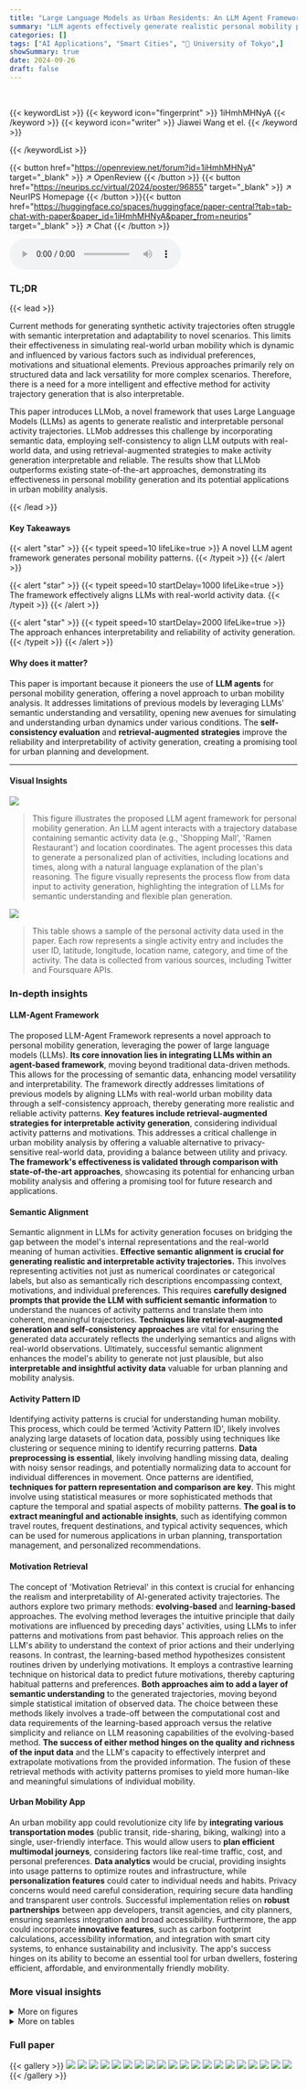 ```yaml
---
title: "Large Language Models as Urban Residents: An LLM Agent Framework for Personal Mobility Generation"
summary: "LLM agents effectively generate realistic personal mobility patterns using semantically rich data."
categories: []
tags: ["AI Applications", "Smart Cities", "🏢 University of Tokyo",]
showSummary: true
date: 2024-09-26
draft: false
---
```


<br>

{{< keywordList >}}
{{< keyword icon="fingerprint" >}} 1iHmhMHNyA {{< /keyword >}}
{{< keyword icon="writer" >}} Jiawei Wang et el. {{< /keyword >}}
 
{{< /keywordList >}}

{{< button href="https://openreview.net/forum?id=1iHmhMHNyA" target="_blank" >}}
↗ OpenReview
{{< /button >}}
{{< button href="https://neurips.cc/virtual/2024/poster/96855" target="_blank" >}}
↗ NeurIPS Homepage
{{< /button >}}{{< button href="https://huggingface.co/spaces/huggingface/paper-central?tab=tab-chat-with-paper&paper_id=1iHmhMHNyA&paper_from=neurips" target="_blank" >}}
↗ Chat
{{< /button >}}



<audio controls>
    <source src="https://ai-paper-reviewer.com/1iHmhMHNyA/podcast.wav" type="audio/wav">
    Your browser does not support the audio element.
</audio>


### TL;DR


{{< lead >}}

Current methods for generating synthetic activity trajectories often struggle with semantic interpretation and adaptability to novel scenarios.  This limits their effectiveness in simulating real-world urban mobility which is dynamic and influenced by various factors such as individual preferences, motivations and situational elements.  Previous approaches primarily rely on structured data and lack versatility for more complex scenarios.  Therefore, there is a need for a more intelligent and effective method for activity trajectory generation that is also interpretable.

This paper introduces LLMob, a novel framework that uses Large Language Models (LLMs) as agents to generate realistic and interpretable personal activity trajectories.  LLMob addresses this challenge by incorporating semantic data, employing self-consistency to align LLM outputs with real-world data, and using retrieval-augmented strategies to make activity generation interpretable and reliable.  The results show that LLMob outperforms existing state-of-the-art approaches, demonstrating its effectiveness in personal mobility generation and its potential applications in urban mobility analysis.

{{< /lead >}}


#### Key Takeaways

{{< alert "star" >}}
{{< typeit speed=10 lifeLike=true >}} A novel LLM agent framework generates personal mobility patterns. {{< /typeit >}}
{{< /alert >}}

{{< alert "star" >}}
{{< typeit speed=10 startDelay=1000 lifeLike=true >}} The framework effectively aligns LLMs with real-world activity data. {{< /typeit >}}
{{< /alert >}}

{{< alert "star" >}}
{{< typeit speed=10 startDelay=2000 lifeLike=true >}} The approach enhances interpretability and reliability of activity generation. {{< /typeit >}}
{{< /alert >}}

#### Why does it matter?
This paper is important because it pioneers the use of **LLM agents** for personal mobility generation, offering a novel approach to urban mobility analysis.  It addresses limitations of previous models by leveraging LLMs' semantic understanding and versatility, opening new avenues for simulating and understanding urban dynamics under various conditions.  The **self-consistency evaluation** and **retrieval-augmented strategies** improve the reliability and interpretability of activity generation, creating a promising tool for urban planning and development.

------
#### Visual Insights



![](https://ai-paper-reviewer.com/1iHmhMHNyA/figures_1_1.jpg)

> This figure illustrates the proposed LLM agent framework for personal mobility generation.  An LLM agent interacts with a trajectory database containing semantic activity data (e.g., 'Shopping Mall', 'Ramen Restaurant') and location coordinates. The agent processes this data to generate a personalized plan of activities, including locations and times, along with a natural language explanation of the plan's reasoning.  The figure visually represents the process flow from data input to activity generation, highlighting the integration of LLMs for semantic understanding and flexible plan generation.





![](https://ai-paper-reviewer.com/1iHmhMHNyA/tables_6_1.jpg)

> This table shows a sample of the personal activity data used in the paper. Each row represents a single activity entry and includes the user ID, latitude, longitude, location name, category, and time of the activity. The data is collected from various sources, including Twitter and Foursquare APIs.





### In-depth insights


#### LLM-Agent Framework
The proposed LLM-Agent Framework represents a novel approach to personal mobility generation, leveraging the power of large language models (LLMs).  **Its core innovation lies in integrating LLMs within an agent-based framework**, moving beyond traditional data-driven methods. This allows for the processing of semantic data, enhancing model versatility and interpretability. The framework directly addresses limitations of previous models by aligning LLMs with real-world urban mobility data through a self-consistency approach, thereby generating more realistic and reliable activity patterns.  **Key features include retrieval-augmented strategies for interpretable activity generation**, considering individual activity patterns and motivations.  This addresses a critical challenge in urban mobility analysis by offering a valuable alternative to privacy-sensitive real-world data, providing a balance between utility and privacy.  **The framework's effectiveness is validated through comparison with state-of-the-art approaches**, showcasing its potential for enhancing urban mobility analysis and offering a promising tool for future research and applications.

#### Semantic Alignment
Semantic alignment in LLMs for activity generation focuses on bridging the gap between the model's internal representations and the real-world meaning of human activities.  **Effective semantic alignment is crucial for generating realistic and interpretable activity trajectories.**  This involves representing activities not just as numerical coordinates or categorical labels, but also as semantically rich descriptions encompassing context, motivations, and individual preferences.  This requires **carefully designed prompts that provide the LLM with sufficient semantic information** to understand the nuances of activity patterns and translate them into coherent, meaningful trajectories.  **Techniques like retrieval-augmented generation and self-consistency approaches** are vital for ensuring the generated data accurately reflects the underlying semantics and aligns with real-world observations.  Ultimately, successful semantic alignment enhances the model's ability to generate not just plausible, but also **interpretable and insightful activity data** valuable for urban planning and mobility analysis.

#### Activity Pattern ID
Identifying activity patterns is crucial for understanding human mobility.  This process, which could be termed 'Activity Pattern ID',  likely involves analyzing large datasets of location data, possibly using techniques like clustering or sequence mining to identify recurring patterns. **Data preprocessing is essential**, likely involving handling missing data, dealing with noisy sensor readings, and potentially normalizing data to account for individual differences in movement. Once patterns are identified, **techniques for pattern representation and comparison are key**.  This might involve using statistical measures or more sophisticated methods that capture the temporal and spatial aspects of mobility patterns.  **The goal is to extract meaningful and actionable insights**, such as identifying common travel routes, frequent destinations, and typical activity sequences, which can be used for numerous applications in urban planning, transportation management, and personalized recommendations.

#### Motivation Retrieval
The concept of 'Motivation Retrieval' in this context is crucial for enhancing the realism and interpretability of AI-generated activity trajectories.  The authors explore two primary methods: **evolving-based** and **learning-based** approaches. The evolving method leverages the intuitive principle that daily motivations are influenced by preceding days' activities, using LLMs to infer patterns and motivations from past behavior.  This approach relies on the LLM's ability to understand the context of prior actions and their underlying reasons. In contrast, the learning-based method hypothesizes consistent routines driven by underlying motivations.  It employs a contrastive learning technique on historical data to predict future motivations, thereby capturing habitual patterns and preferences.  **Both approaches aim to add a layer of semantic understanding** to the generated trajectories, moving beyond simple statistical imitation of observed data.  The choice between these methods likely involves a trade-off between the computational cost and data requirements of the learning-based approach versus the relative simplicity and reliance on LLM reasoning capabilities of the evolving-based method.  **The success of either method hinges on the quality and richness of the input data** and the LLM's capacity to effectively interpret and extrapolate motivations from the provided information. The fusion of these retrieval methods with activity patterns promises to yield more human-like and meaningful simulations of individual mobility.

#### Urban Mobility App
An urban mobility app could revolutionize city life by **integrating various transportation modes** (public transit, ride-sharing, biking, walking) into a single, user-friendly interface.  This would allow users to **plan efficient multimodal journeys**, considering factors like real-time traffic, cost, and personal preferences.  **Data analytics** would be crucial, providing insights into usage patterns to optimize routes and infrastructure, while **personalization features** could cater to individual needs and habits.  Privacy concerns would need careful consideration, requiring secure data handling and transparent user controls.  Successful implementation relies on **robust partnerships** between app developers, transit agencies, and city planners, ensuring seamless integration and broad accessibility.  Furthermore, the app could incorporate **innovative features**, such as carbon footprint calculations, accessibility information, and integration with smart city systems, to enhance sustainability and inclusivity.  The app's success hinges on its ability to become an essential tool for urban dwellers, fostering efficient, affordable, and environmentally friendly mobility.


### More visual insights

<details>
<summary>More on figures
</summary>


![](https://ai-paper-reviewer.com/1iHmhMHNyA/figures_3_1.jpg)

> This figure illustrates the LLM agent framework, LLMob, for personal mobility generation. It comprises two phases: Phase 1 focuses on identifying self-consistent activity patterns from historical trajectories using LLMs and a self-consistency evaluation. Phase 2 leverages these identified patterns and retrieved motivations (using two strategies: evolving-based and learning-based) to generate daily activity trajectories. The framework incorporates elements like action, memory, and planning, and utilizes GPT-3.5 APIs for LLM functionality.


![](https://ai-paper-reviewer.com/1iHmhMHNyA/figures_5_1.jpg)

> This figure illustrates the evolving-based motivation retrieval method used in the LLMob framework.  It shows how the LLM agent infers the motivation for a target day (day d) by considering the activities and motivations from the preceding k days (d-1, d-2,...d-k).  The LLM processes the activities of the previous days to generate a summary of the motivations behind those activities. These summarized motivations are then used as input to predict the motivation for day d.


![](https://ai-paper-reviewer.com/1iHmhMHNyA/figures_8_1.jpg)

> This radar chart compares the daily activity frequencies of different activity categories (Arts & Entertainment, Nightlife Spot, Professional & Other Places, Outdoors & Recreation, Shop & Service, Food, College & University) generated by three models: TrajGAIL, LLMob-L, and LLMob-L with a 'Pandemic' prompt.  It also shows the ground truth frequencies. The chart visually represents the distribution of activities across different categories, highlighting differences between the models' predictions and the actual observed frequencies, especially under the context of a pandemic.


![](https://ai-paper-reviewer.com/1iHmhMHNyA/figures_8_2.jpg)

> This figure illustrates the proposed LLM agent framework for personal mobility generation. An LLM agent interacts with a trajectory database containing semantic activity data (e.g., location names, coordinates, time stamps, and activity descriptions) to generate personalized activity plans. The LLM agent considers semantic information and activity patterns to produce interpretable and realistic activity trajectories that reflect real-world urban mobility patterns. The figure shows the LLM agent processing information and generating a plan with reasons.


</details>




<details>
<summary>More on tables
</summary>


![](https://ai-paper-reviewer.com/1iHmhMHNyA/tables_7_1.jpg)
> This table presents the Jensen-Shannon Divergence (JSD) scores for various personal mobility generation models across three different scenarios: normal trajectories with normal data, abnormal trajectories with abnormal data, and abnormal trajectories with normal data. Lower JSD indicates better performance, as it signifies a closer match between generated and real-world activity patterns.  The models compared include several baselines,  along with variants of the proposed LLMob framework (with and without certain components such as pattern identification and self-consistency evaluation).

![](https://ai-paper-reviewer.com/1iHmhMHNyA/tables_13_1.jpg)
> This table presents the Jensen-Shannon Divergence (JSD) scores for different trajectory generation models evaluated on three different scenarios: generating normal trajectories using normal data, generating abnormal trajectories using abnormal data, and generating abnormal trajectories using normal data. Lower JSD indicates better performance in matching generated trajectories to real-world data. The table highlights the performance of the proposed LLMob framework in comparison to several state-of-the-art baselines across various metrics, including step distance (SD), step interval (SI), daily activity routine distribution (DARD), and spatial-temporal visits distribution (STVD).

![](https://ai-paper-reviewer.com/1iHmhMHNyA/tables_15_1.jpg)
> This table presents the Jensen-Shannon divergence (JSD) scores for various personal mobility generation models. Lower JSD indicates better performance in generating trajectories similar to real-world data. The models are evaluated based on three settings: generating normal trajectories with normal data, abnormal trajectories with abnormal data, and abnormal trajectories with normal data. The table shows that the proposed LLMob models generally outperform existing state-of-the-art methods, particularly in terms of daily activity routine distribution (DARD).

![](https://ai-paper-reviewer.com/1iHmhMHNyA/tables_16_1.jpg)
> This table presents the Jensen-Shannon divergence (JSD) scores for various personal mobility generation models.  Lower JSD indicates better performance in generating trajectories that closely resemble real-world data. The table compares the performance of LLMob with several state-of-the-art models across three different settings: generating normal trajectories using normal data, generating abnormal trajectories using abnormal data, and generating abnormal trajectories using normal data.  The models are evaluated on four metrics: Step Distance (SD), Step Interval (SI), Daily Activity Routine Distribution (DARD), and Spatial-Temporal Visits Distribution (STVD). The best-performing models for each metric and setting are highlighted.

![](https://ai-paper-reviewer.com/1iHmhMHNyA/tables_21_1.jpg)
> This table presents the Jensen-Shannon divergence (JSD) scores for various trajectory generation models across three different scenarios: generating normal trajectories from normal data, generating abnormal trajectories from abnormal data, and generating abnormal trajectories from normal data.  Lower JSD indicates better performance, aligning the generated trajectories more closely with the real-world data. The table also highlights the best-performing models (in bold) and second-best models (underlined) for each metric and scenario.

![](https://ai-paper-reviewer.com/1iHmhMHNyA/tables_21_2.jpg)
> This table presents a comparison of different trajectory generation models based on four metrics: Step Distance (SD), Step Interval (SI), Daily Activity Routine Distribution (DARD), and Spatial-Temporal Visits Distribution (STVD). The models compared include LLMob-L, LLMob-E, DiffTraj, and TrajGAIL. Lower values for all metrics indicate better performance.

![](https://ai-paper-reviewer.com/1iHmhMHNyA/tables_21_3.jpg)
> This table presents the results of experiments conducted using different Large Language Models (LLMs).  Specifically, it shows the Jensen-Shannon Divergence (JSD) scores for several metrics (SD, SI, DARD, STVD) across three different LLMs: GPT-3.5-turbo, GPT-40-mini, and Llama 3-8B.  Lower JSD scores indicate better performance in generating realistic activity trajectories.  The results are broken down by both the evolving-based and learning-based motivation retrieval methods used within the LLMob framework.  This allows for comparison of performance across different LLMs and the two distinct motivation retrieval strategies.

</details>




### Full paper

{{< gallery >}}
<img src="https://ai-paper-reviewer.com/1iHmhMHNyA/1.png" class="grid-w50 md:grid-w33 xl:grid-w25" />
<img src="https://ai-paper-reviewer.com/1iHmhMHNyA/2.png" class="grid-w50 md:grid-w33 xl:grid-w25" />
<img src="https://ai-paper-reviewer.com/1iHmhMHNyA/3.png" class="grid-w50 md:grid-w33 xl:grid-w25" />
<img src="https://ai-paper-reviewer.com/1iHmhMHNyA/4.png" class="grid-w50 md:grid-w33 xl:grid-w25" />
<img src="https://ai-paper-reviewer.com/1iHmhMHNyA/5.png" class="grid-w50 md:grid-w33 xl:grid-w25" />
<img src="https://ai-paper-reviewer.com/1iHmhMHNyA/6.png" class="grid-w50 md:grid-w33 xl:grid-w25" />
<img src="https://ai-paper-reviewer.com/1iHmhMHNyA/7.png" class="grid-w50 md:grid-w33 xl:grid-w25" />
<img src="https://ai-paper-reviewer.com/1iHmhMHNyA/8.png" class="grid-w50 md:grid-w33 xl:grid-w25" />
<img src="https://ai-paper-reviewer.com/1iHmhMHNyA/9.png" class="grid-w50 md:grid-w33 xl:grid-w25" />
<img src="https://ai-paper-reviewer.com/1iHmhMHNyA/10.png" class="grid-w50 md:grid-w33 xl:grid-w25" />
<img src="https://ai-paper-reviewer.com/1iHmhMHNyA/11.png" class="grid-w50 md:grid-w33 xl:grid-w25" />
<img src="https://ai-paper-reviewer.com/1iHmhMHNyA/12.png" class="grid-w50 md:grid-w33 xl:grid-w25" />
<img src="https://ai-paper-reviewer.com/1iHmhMHNyA/13.png" class="grid-w50 md:grid-w33 xl:grid-w25" />
<img src="https://ai-paper-reviewer.com/1iHmhMHNyA/14.png" class="grid-w50 md:grid-w33 xl:grid-w25" />
<img src="https://ai-paper-reviewer.com/1iHmhMHNyA/15.png" class="grid-w50 md:grid-w33 xl:grid-w25" />
<img src="https://ai-paper-reviewer.com/1iHmhMHNyA/16.png" class="grid-w50 md:grid-w33 xl:grid-w25" />
<img src="https://ai-paper-reviewer.com/1iHmhMHNyA/17.png" class="grid-w50 md:grid-w33 xl:grid-w25" />
<img src="https://ai-paper-reviewer.com/1iHmhMHNyA/18.png" class="grid-w50 md:grid-w33 xl:grid-w25" />
<img src="https://ai-paper-reviewer.com/1iHmhMHNyA/19.png" class="grid-w50 md:grid-w33 xl:grid-w25" />
<img src="https://ai-paper-reviewer.com/1iHmhMHNyA/20.png" class="grid-w50 md:grid-w33 xl:grid-w25" />
{{< /gallery >}}